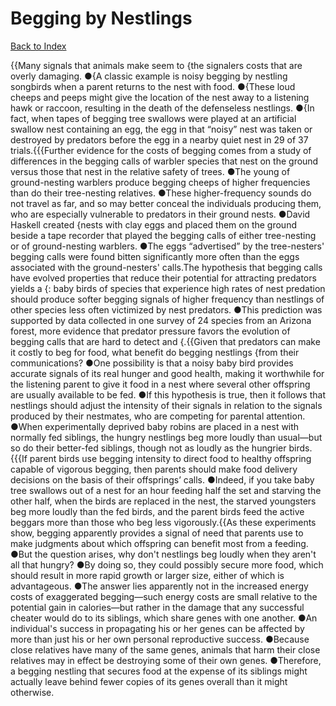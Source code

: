 # Begging by Nestlings
[Back to Index](https://github.com/windows10010/tpoExtractor/blob/master/README.md)

{{Many signals that animals make seem to {the signalers costs that are overly damaging. ●{A classic example is noisy begging by nestling songbirds when a parent returns to the
nest with food. ●{These loud cheeps and peeps might give the location of the nest away to a listening hawk or raccoon, resulting in the death of the defenseless nestlings. 
●{In fact, when tapes of begging tree swallows were played at an artificial swallow nest containing an egg, the egg in that “noisy” nest was taken or destroyed by predators 
before the egg in a nearby quiet nest in 29 of 37 trials.{{{Further evidence for the costs of begging comes from a study of differences in the begging calls of warbler species that nest on the ground versus those that nest in the relative safety of trees. ●The young of ground-nesting warblers produce begging cheeps of higher frequencies than do their tree-nesting relatives. ●These higher-frequency sounds do not travel as far, and so may better conceal the individuals producing them, who are especially vulnerable to predators in their ground nests. ●David Haskell created {nests with clay eggs and placed them on the ground beside a tape recorder that played the begging calls of either tree-nesting or of ground-nesting warblers. ●The eggs “advertised” by the tree-nesters' begging calls were found bitten significantly more often than the eggs associated with the ground-nesters' calls.The hypothesis that begging calls have evolved properties that reduce their potential for attracting predators yields a {: baby birds of species that experience high rates of nest predation should produce softer begging signals of higher frequency than nestlings of other species less often victimized by nest predators. ●This prediction was supported by data collected in one survey of 24 species from an Arizona forest, more evidence that predator pressure favors the evolution of begging calls that are hard to detect and {.{{Given that predators can make it costly to beg for food, what benefit do begging nestlings {from their communications? ●One possibility is that a noisy baby bird provides accurate signals of its real hunger and good health, making it worthwhile for the listening parent to give it food in a nest where several other offspring are usually available to be fed. ●If this hypothesis is true, then it follows that nestlings should adjust the intensity of their signals in relation to the signals produced by their nestmates, who are competing for parental attention. ●When experimentally deprived baby robins are placed in a nest with normally fed siblings, the hungry nestlings beg more loudly than usual—but so do their better-fed siblings, though not as loudly as the hungrier birds.{{{If parent birds use begging intensity to direct food to healthy offspring capable of vigorous begging, then parents should make food delivery decisions on the basis of their offsprings’ calls. ●Indeed, if you take baby tree swallows out of a nest for an hour feeding half the set and starving the other half, when the birds are replaced in the nest, the starved youngsters beg more loudly than the fed birds, and the parent birds feed the active beggars more than those who beg less vigorously.{{As these experiments show, begging apparently provides a signal of need that parents use to make judgments about which offspring can benefit most from a feeding. ●But the question arises, why don't nestlings beg loudly when they aren't all that hungry? ●By doing so, they could possibly secure more food, which should result in more rapid growth or larger size, either of which is advantageous. ●The answer lies apparently not in the increased energy costs of exaggerated begging—such energy costs are small relative to the potential gain in calories—but rather in the damage that any successful cheater would do to its siblings, which share genes with one another. ●An individual's success in propagating his or her genes can be affected by more than just his or her own personal reproductive success. ●Because close relatives have many of the same genes, animals that harm their close relatives may in effect be destroying some of their own genes. ●Therefore, a begging nestling that secures food at the expense of its siblings might actually leave behind fewer copies of its genes overall than it might otherwise.